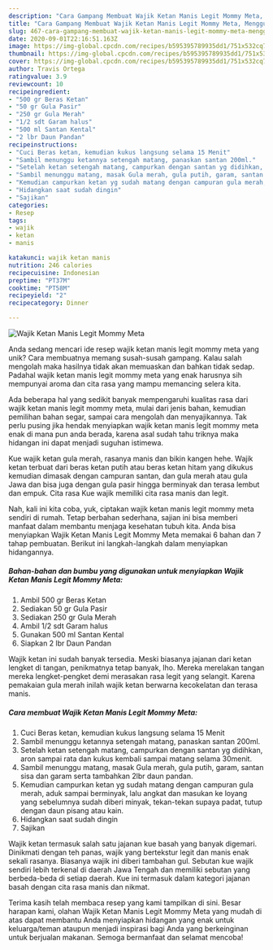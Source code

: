 ```yaml
---
description: "Cara Gampang Membuat Wajik Ketan Manis Legit Mommy Meta, Menggugah Selera"
title: "Cara Gampang Membuat Wajik Ketan Manis Legit Mommy Meta, Menggugah Selera"
slug: 467-cara-gampang-membuat-wajik-ketan-manis-legit-mommy-meta-menggugah-selera
date: 2020-09-01T22:16:51.163Z
image: https://img-global.cpcdn.com/recipes/b595395789935dd1/751x532cq70/wajik-ketan-manis-legit-mommy-meta-foto-resep-utama.jpg
thumbnail: https://img-global.cpcdn.com/recipes/b595395789935dd1/751x532cq70/wajik-ketan-manis-legit-mommy-meta-foto-resep-utama.jpg
cover: https://img-global.cpcdn.com/recipes/b595395789935dd1/751x532cq70/wajik-ketan-manis-legit-mommy-meta-foto-resep-utama.jpg
author: Travis Ortega
ratingvalue: 3.9
reviewcount: 10
recipeingredient:
- "500 gr Beras Ketan"
- "50 gr Gula Pasir"
- "250 gr Gula Merah"
- "1/2 sdt Garam halus"
- "500 ml Santan Kental"
- "2 lbr Daun Pandan"
recipeinstructions:
- "Cuci Beras ketan, kemudian kukus langsung selama 15 Menit"
- "Sambil menunggu ketannya setengah matang, panaskan santan 200ml."
- "Setelah ketan setengah matang, campurkan dengan santan yg didihkan, aron sampai rata dan kukus kembali sampai matang selama 30menit."
- "Sambil menunggu matang, masak Gula merah, gula putih, garam, santan sisa dan garam serta tambahkan 2lbr daun pandan."
- "Kemudian campurkan ketan yg sudah matang dengan campuran gula merah, aduk sampai berminyak, lalu angkat dan masukan ke loyang yang sebelumnya sudah diberi minyak, tekan-tekan supaya padat, tutup dengan daun pisang atau kain."
- "Hidangkan saat sudah dingin"
- "Sajikan"
categories:
- Resep
tags:
- wajik
- ketan
- manis

katakunci: wajik ketan manis 
nutrition: 246 calories
recipecuisine: Indonesian
preptime: "PT37M"
cooktime: "PT58M"
recipeyield: "2"
recipecategory: Dinner

---
```



![Wajik Ketan Manis Legit Mommy Meta](https://img-global.cpcdn.com/recipes/b595395789935dd1/751x532cq70/wajik-ketan-manis-legit-mommy-meta-foto-resep-utama.jpg)

Anda sedang mencari ide resep wajik ketan manis legit mommy meta yang unik? Cara membuatnya memang susah-susah gampang. Kalau salah mengolah maka hasilnya tidak akan memuaskan dan bahkan tidak sedap. Padahal wajik ketan manis legit mommy meta yang enak harusnya sih mempunyai aroma dan cita rasa yang mampu memancing selera kita.

Ada beberapa hal yang sedikit banyak mempengaruhi kualitas rasa dari wajik ketan manis legit mommy meta, mulai dari jenis bahan, kemudian pemilihan bahan segar, sampai cara mengolah dan menyajikannya. Tak perlu pusing jika hendak menyiapkan wajik ketan manis legit mommy meta enak di mana pun anda berada, karena asal sudah tahu triknya maka hidangan ini dapat menjadi suguhan istimewa.

Kue wajik ketan gula merah, rasanya manis dan bikin kangen hehe. Wajik ketan terbuat dari beras ketan putih atau beras ketan hitam yang dikukus kemudian dimasak dengan campuran santan, dan gula merah atau gula Jawa dan bisa juga dengan gula pasir hingga berminyak dan terasa lembut dan empuk. Cita rasa Kue wajik memiliki cita rasa manis dan legit.


Nah, kali ini kita coba, yuk, ciptakan wajik ketan manis legit mommy meta sendiri di rumah. Tetap berbahan sederhana, sajian ini bisa memberi manfaat dalam membantu menjaga kesehatan tubuh kita. Anda bisa menyiapkan Wajik Ketan Manis Legit Mommy Meta memakai 6 bahan dan 7 tahap pembuatan. Berikut ini langkah-langkah dalam menyiapkan hidangannya.

<!--inarticleads1-->

##### Bahan-bahan dan bumbu yang digunakan untuk menyiapkan Wajik Ketan Manis Legit Mommy Meta:

1. Ambil 500 gr Beras Ketan
1. Sediakan 50 gr Gula Pasir
1. Sediakan 250 gr Gula Merah
1. Ambil 1/2 sdt Garam halus
1. Gunakan 500 ml Santan Kental
1. Siapkan 2 lbr Daun Pandan


Wajik ketan ini sudah banyak tersedia. Meski biasanya jajanan dari ketan lengket di tangan, penikmatnya tetap banyak, lho. Mereka merelakan tangan mereka lengket-pengket demi merasakan rasa legit yang selangit. Karena pemakaian gula merah inilah wajik ketan berwarna kecokelatan dan terasa manis. 

<!--inarticleads2-->

##### Cara membuat Wajik Ketan Manis Legit Mommy Meta:

1. Cuci Beras ketan, kemudian kukus langsung selama 15 Menit
1. Sambil menunggu ketannya setengah matang, panaskan santan 200ml.
1. Setelah ketan setengah matang, campurkan dengan santan yg didihkan, aron sampai rata dan kukus kembali sampai matang selama 30menit.
1. Sambil menunggu matang, masak Gula merah, gula putih, garam, santan sisa dan garam serta tambahkan 2lbr daun pandan.
1. Kemudian campurkan ketan yg sudah matang dengan campuran gula merah, aduk sampai berminyak, lalu angkat dan masukan ke loyang yang sebelumnya sudah diberi minyak, tekan-tekan supaya padat, tutup dengan daun pisang atau kain.
1. Hidangkan saat sudah dingin
1. Sajikan


Wajik ketan termasuk salah satu jajanan kue basah yang banyak digemari. Dinikmati dengan teh panas, wajik yang bertekstur legit dan manis enak sekali rasanya. Biasanya wajik ini diberi tambahan gul. Sebutan kue wajik sendiri lebih terkenal di daerah Jawa Tengah dan memiliki sebutan yang berbeda-beda di setiap daerah. Kue ini termasuk dalam kategori jajanan basah dengan cita rasa manis dan nikmat. 

Terima kasih telah membaca resep yang kami tampilkan di sini. Besar harapan kami, olahan Wajik Ketan Manis Legit Mommy Meta yang mudah di atas dapat membantu Anda menyiapkan hidangan yang enak untuk keluarga/teman ataupun menjadi inspirasi bagi Anda yang berkeinginan untuk berjualan makanan. Semoga bermanfaat dan selamat mencoba!
